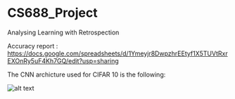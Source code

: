 # CS688_Project
Analysing Learning with Retrospection

Accuracy report : https://docs.google.com/spreadsheets/d/1Ymeyjr8DwpzhrEEtyf1X5TUVtRxrEXOnRy5uF4Kh7GQ/edit?usp=sharing

The CNN archicture used for CIFAR 10 is the following:

![alt text](https://github.com/meetgandhi123/CS688_Project/blob/main/images/Capture.JPG?raw=true)
